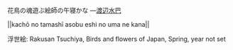花鳥の魂遊ぶ絵師の午寝かな
—[渡辺水巴](https://ja.wikipedia.org/wiki/渡辺水巴)

||kachō no tamashī asobu eshi no uma ne kana||

浮世絵: Rakusan Tsuchiya, Birds and flowers of Japan, Spring, year not set